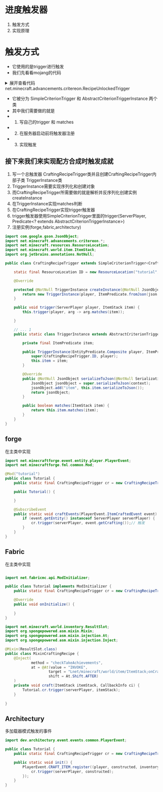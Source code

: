 # 进度触发器

1. 触发方式
2. 实现原理

# 触发方式
* 它使用的是trigger进行触发
* 我们先看看mojang的代码 

<details>
<summary>展开查看代码 net.minecraft.advancements.critereon.RecipeUnlockedTrigger</summary>
<pre>
<code>
package net.minecraft.advancements.critereon;

import com.google.gson.JsonObject;
import net.minecraft.advancements.critereon.EntityPredicate.Composite;
import net.minecraft.resources.ResourceLocation;
import net.minecraft.server.level.ServerPlayer;
import net.minecraft.util.GsonHelper;
import net.minecraft.world.item.crafting.Recipe;

public class RecipeUnlockedTrigger extends SimpleCriterionTrigger<TriggerInstance> {
static final ResourceLocation ID = new ResourceLocation("recipe_unlocked");

    public RecipeUnlockedTrigger() {
    }

    public ResourceLocation getId() {
        return ID;
    }

    public TriggerInstance createInstance(JsonObject json, EntityPredicate.Composite entityPredicate, DeserializationContext conditionsParser) {
        ResourceLocation resourceLocation = new ResourceLocation(GsonHelper.getAsString(json, "recipe"));
        return new TriggerInstance(entityPredicate, resourceLocation);
    }

    public void trigger(ServerPlayer player, Recipe<?> recipe) {
        this.trigger(player, (arg2) -> arg2.matches(recipe));
    }

    public static TriggerInstance unlocked(ResourceLocation recipe) {
        return new TriggerInstance(Composite.ANY, recipe);
    }

    public static class TriggerInstance extends AbstractCriterionTriggerInstance {
        private final ResourceLocation recipe;

        public TriggerInstance(EntityPredicate.Composite player, ResourceLocation recipe) {
            super(RecipeUnlockedTrigger.ID, player);
            this.recipe = recipe;
        }

        public JsonObject serializeToJson(SerializationContext context) {
            JsonObject jsonObject = super.serializeToJson(context);
            jsonObject.addProperty("recipe", this.recipe.toString());
            return jsonObject;
        }

        public boolean matches(Recipe<?> recipe) {
            return this.recipe.equals(recipe.getId());
        }
    }
}
</code>
</pre>
</details>

* 它被分为  SimpleCriterionTrigger<T extends AbstractCriterionTriggerInstance> 和 AbstractCriterionTriggerInstance 两个类
* 其中我们需要做的就是
* 1. 写自己的trigger 和 matches
* 2. 在服务器启动前将触发器注册
* 3. 实现触发

## 接下来我们来实现配方合成时触发成就
1. 写一个总触发器 CraftingRecipeTrigger类并且创建CraftingRecipeTrigger内部子类 TriggerInstance类
2. TriggerInstance需要实现序列化和创建对象
3. 而CraftingRecipeTrigger所需要做的就是解析并反序列化创建实例 createInstance
4. 在TriggerInstance实现matches判断
5. 在CraftingRecipeTrigger实现trigger触发器
6. trigger触发器使用SimpleCriterionTrigger里面的trigger(ServerPlayer, Predicate<? extends AbstractCriterionTriggerInstance>)
7. 注册实例(forge,fabric,architectury)

```java
import com.google.gson.JsonObject;
import net.minecraft.advancements.critereon.*;
import net.minecraft.resources.ResourceLocation;
import net.minecraft.world.item.ItemStack;
import org.jetbrains.annotations.NotNull;

public class CraftingRecipeTrigger extends SimpleCriterionTrigger<CraftingRecipeTrigger.TriggerInstance> {

    static final ResourceLocation ID = new ResourceLocation("tutorial", "crafting_recipe");

    @Override

    protected @NotNull TriggerInstance createInstance(@NotNull JsonObject json, EntityPredicate.@NotNull Composite player, @NotNull DeserializationContext context) {
        return new TriggerInstance(player, ItemPredicate.fromJson(json.get("item")));
    }

    public void trigger(ServerPlayer player, ItemStack item) {
        this.trigger(player, arg -> arg.matches(item));

    }

    // ... 1
    public static class TriggerInstance extends AbstractCriterionTriggerInstance {

        private final ItemPredicate item;

        public TriggerInstance(EntityPredicate.Composite player, ItemPredicate item) {
            super(CraftingRecipeTrigger.ID, player);
            this.item = item;
        }

        @Override
        public @NotNull JsonObject serializeToJson(@NotNull SerializationContext context) {
            JsonObject jsonObject = super.serializeToJson(context);
            jsonObject.add("item", this.item.serializeToJson());
            return jsonObject;
        }

        public boolean matches(ItemStack item) {
            return this.item.matches(item);
        }
    }
}
```


## forge
在主类中实现

```java
import net.minecraftforge.event.entity.player.PlayerEvent;
import net.minecraftforge.fml.common.Mod;

@Mod("tutorial")
public class Tutorial {
    public static final CraftingRecipeTrigger cr = new CraftingRecipeTrigger();

    public Tutorial() {

    }

    @SubscribeEvent
    public static void craftEvents(PlayerEvent.ItemCraftedEvent event) {
        if (event.getEntity() instanceof ServerPlayer serverPlayer) {
            cr.trigger(serverPlayer, event.getCrafting());// 触发
        }
    }
}
```

## Fabric
在主类中实现

```java

import net.fabricmc.api.ModInitializer;

public class Tutorial implements ModInitializer {
    public static final CraftingRecipeTrigger cr = new CraftingRecipeTrigger();

    @Override
    public void onInitialize() {
        
    }
}
```

```java
import net.minecraft.world.inventory.ResultSlot;
import org.spongepowered.asm.mixin.Mixin;
import org.spongepowered.asm.mixin.injection.At;
import org.spongepowered.asm.mixin.injection.Inject;

@Mixin(ResultSlot.class)
public class MixinCraftingRecipe {
    @Inject(
            method = "checkTakeAchievements",
            at = @At(value = "INVOKE",
                    target = "Lnet/minecraft/world/item/ItemStack;onCraftedBy(Lnet/minecraft/world/level/Level;Lnet/minecraft/world/entity/player/Player;I)V",
                    shift = At.Shift.AFTER)
    )
    private void craft(ItemStack itemStack, CallbackInfo ci) {
        Tutorial.cr.trigger(serverPlayer, itemStack);
    }
    
}
```

## Architectury
多加载器模式触发的事件

```java
import dev.architectury.event.events.common.PlayerEvent;

public class Tutorial {
    public static final CraftingRecipeTrigger cr = new CraftingRecipeTrigger();

    public static void init() {
        PlayerEvent.CRAFT_ITEM.register((player, constructed, inventory) -> {
            cr.trigger(serverPlayer, constructed);
        });
    }
}
```